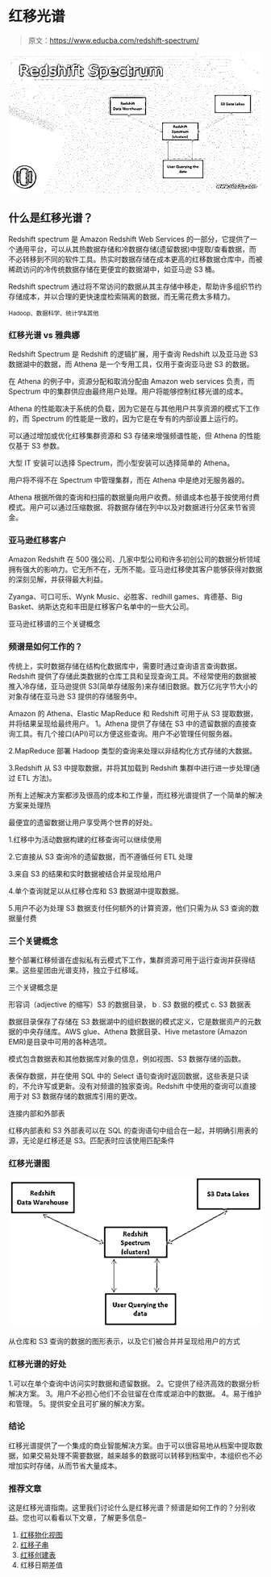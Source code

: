 # 红移光谱

> 原文：<https://www.educba.com/redshift-spectrum/>

![Redshift Spectrum](img/b9b3cc3bb090fdf0ff96954bb0c450c3.png)



## 什么是红移光谱？

Redshift spectrum 是 Amazon Redshift Web Services 的一部分，它提供了一个通用平台，可以从其热数据存储和冷数据存储(遗留数据)中提取/查看数据，而不必转移到不同的软件工具。热实时数据存储在成本更高的红移数据仓库中，而被稀疏访问的冷传统数据存储在更便宜的数据湖中，如亚马逊 S3 桶。

Redshift spectrum 通过将不常访问的数据从其主存储中移走，帮助许多组织节约存储成本，并以合理的更快速度检索隔离的数据，而无需花费太多精力。

<small>Hadoop、数据科学、统计学&其他</small>

### 红移光谱 vs 雅典娜

Redshift Spectrum 是 Redshift 的逻辑扩展，用于查询 Redshift 以及亚马逊 S3 数据湖中的数据，而 Athena 是一个专用工具，仅用于查询亚马逊 S3 的数据。

在 Athena 的例子中，资源分配和取消分配由 Amazon web services 负责，而 Spectrum 中的集群供应由最终用户处理。用户将能够控制红移光谱的成本。

Athena 的性能取决于系统的负载，因为它是在与其他用户共享资源的模式下工作的，而 Spectrum 的性能是一致的，因为它是在专有的内部设置上运行的。

可以通过增加或优化红移集群资源和 S3 存储来增强频谱性能，但 Athena 的性能仅基于 S3 参数。

大型 IT 安装可以选择 Spectrum，而小型安装可以选择简单的 Athena。

用户将不得不在 Spectrum 中管理集群，而在 Athena 中是绝对无服务器的。

Athena 根据所做的查询和扫描的数据量向用户收费。频谱成本也基于按使用付费模式。用户可以通过压缩数据、将数据存储在列中以及对数据进行分区来节省资金。

### 亚马逊红移客户

Amazon Redshift 在 500 强公司、几家中型公司和许多初创公司的数据分析领域拥有强大的影响力。它无所不在，无所不能。亚马逊红移使其客户能够获得对数据的深刻见解，并获得最大利益。

Zyanga、可口可乐、Wynk Music、必胜客、redhill games、肯德基、Big Basket、纳斯达克和丰田是红移客户名单中的一些大公司。

亚马逊红移谱的三个关键概念

### 频谱是如何工作的？

传统上，实时数据存储在结构化数据库中，需要时通过查询语言查询数据。Redshift 提供了存储此类数据的仓库工具和呈现查询工具。不经常使用的数据被推入冷存储，亚马逊提供 S3(简单存储服务)来存储旧数据。数万亿兆字节大小的对象存储在亚马逊 S3 提供的存储服务中。

Amazon 的 Athena、Elastic MapReduce 和 Redshift 可用于从 S3 提取数据，并将结果呈现给最终用户。
1。Athena 提供了存储在 S3 中的遗留数据的直接查询工具。有几个接口(API)可以方便这些查询。用户不必管理任何服务器。

2.MapReduce 部署 Hadoop 类型的查询来处理以非结构化方式存储的大数据。

3.Redshift 从 S3 中提取数据，并将其加载到 Redshift 集群中进行进一步处理(通过 ETL 方法)。

所有上述解决方案都涉及很高的成本和工作量，而红移光谱提供了一个简单的解决方案来处理热

最便宜的遗留数据让用户享受两个世界的好处。

1.红移中为活动数据构建的红移查询可以继续使用

2.它直接从 S3 查询冷的遗留数据，而不遵循任何 ETL 处理

3.来自 S3 的结果和实时数据被结合并呈现给用户

4.单个查询就足以从红移仓库和 S3 数据湖中提取数据。

5.用户不必为处理 S3 数据支付任何额外的计算资源，他们只需为从 S3 查询的数据量付费

### 三个关键概念

整个部署红移频谱在虚拟私有云模式下工作，集群资源可用于运行查询并获得结果。这些星团由光谱支持，独立于红移域。

三个关键概念是

形容词（adjective 的缩写）S3 的数据目录，
b . S3 数据的模式
c. S3 数据表

数据目录保存了存储在 S3 数据湖中的组织数据的模式定义，它是数据资产的元数据的中央存储库。AWS glue、Athena 数据目录、Hive metastore (Amazon EMR)是目录中可用的各种选项。

模式包含数据表和其他数据库对象的信息，例如视图、S3 数据存储的函数。

表保存数据，并在使用 SQL 中的 Select 语句查询时返回数据，这些表是只读的，不允许写或更新。没有对频谱的独家查询。Redshift 中使用的查询可以直接用于对 S3 数据存储的数据库引用的更改。

连接内部和外部表

红移内部表和 S3 外部表可以在 SQL 的查询语句中组合在一起，并明确引用表的源，无论是红移还是 S3。匹配表时应该使用匹配条件

### 红移光谱图

![1](img/2e1193e076b0c769439c7e4917177dc4.png)



从仓库和 S3 查询的数据的图形表示，以及它们被合并并呈现给用户的方式

### 红移光谱的好处

1.可以在单个查询中访问实时数据和遗留数据。
2。它提供了经济高效的数据分析解决方案。
3。用户不必担心他们不会驻留在仓库或湖泊中的数据。
4。易于维护和管理。
5。提供安全且可扩展的解决方案。

### 结论

红移光谱提供了一个集成的商业智能解决方案。由于可以很容易地从档案中提取数据，如果交易处理不需要数据，越来越多的数据可以转移到档案中，本组织也不必增加实时存储，从而节省大量成本。

### 推荐文章

这是红移光谱指南。这里我们讨论什么是红移光谱？频谱是如何工作的？分别收益。您也可以看看以下文章，了解更多信息–

1.  [红移物化视图](https://www.educba.com/redshift-materialized-views/)
2.  [红移子串](https://www.educba.com/redshift-substring/)
3.  [红移创建表](https://www.educba.com/redshift-create-table/)
4.  红移日期差值






